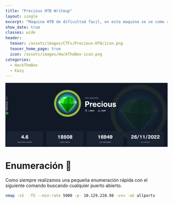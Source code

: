 ```yaml
---
title: "Precious HTB Writeup"
layout: single
excerpt: "Maquina HTB de dificultad facil, en esta maquina se ve como realizar un exploit a una aplicación web vulnerable usando una ejecución remota de comandos y un servidor local. La escalada de privilegios se basa despues en la explotación de un privilegio de sudo a un archivo .yml."
show_date: true
classes: wide
header:
  teaser: /assets/images/CTFs/Precious-HTB/icon.png
  teaser_home_page: true  
  icon: /assets/images/HackTheBox-icon.png
categories:
  - HackTheBox 
  - Easy
---
```

![Precious](/assets/images/CTFs/Precious-HTB/header.png)

# Enumeración 🔎

Como siempre realizamos una pequeña enumeración rápida con el siguiente comando buscando cualquier puerto abierto.

```bash
nmap -sS  -T5 --min-rate 5000 -p- 10.129.228.98 -vvv -oG allports
```

